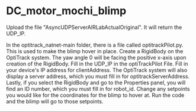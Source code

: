 # DC_motor_mochi_blimp

Upload the file "AsyncUDPServerAIRLabActualOriginal".
It will return the UDP_IP.

In the optitrack_natnet-main folder, there is a file called optitrackPilot.py.
This is used to make the blimp hover in place.
Create a RigidBody on the OptiTrack system.
The yaw angle 0 will be facing the positive x-axis upon creation of the RigidBody.
Fill in the UDP_IP in the optiTrackPilot File.
Fill in your device's IP address for clientAddress.
The OptiTrack system will also display a server address, which you must fill in for optitrackServerAddress.
Lastly, if you select the RigidBody and go to the Properties panel, you will find an ID number, which you must fill in for robot_id.
Change any setpoints you would like for the coordinates for the blimp to hover at.
Run the code and the blimp will go to those setpoints.
